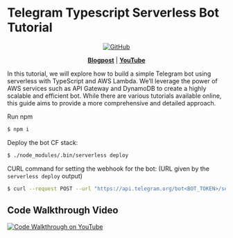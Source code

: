 # Telegram Typescript Serverless Bot Tutorial
<div align="center">

[![GitHub](https://img.shields.io/github/license/royshil/telegram-serverless-ts-bot-tutorial)](https://img.shields.io/github/license/royshil/telegram-serverless-ts-bot-tutorial)

[**Blogpost**](https://www.morethantechnical.com/2023/05/18/aws-lambda-nodejs-telegram-bot-with-typescript-serverless-and-dynamodb/)
| [**YouTube**](http://www.youtube.com/watch?v=MtWUKFcljKg)

</div>

In this tutorial, we will explore how to build a simple Telegram bot using serverless with TypeScript and AWS Lambda. We’ll leverage the power of AWS services such as API Gateway and DynamoDB to create a highly scalable and efficient bot. While there are various tutorials available online, this guide aims to provide a more comprehensive and detailed approach.

Run npm
```sh
$ npm i
```

Deploy the bot CF stack:
```sh
$ ./node_modules/.bin/serverless deploy
```

CURL command for setting the webhook for the bot: (URL given by the `serverless deploy` output)
```sh
$ curl --request POST --url "https://api.telegram.org/bot<BOT_TOKEN>/setWebhook" --header 'content-type: application/json' --data '{"url": "<URL>"}'
```

## Code Walkthrough Video
[![Code Walkthrough on YouTube](http://img.youtube.com/vi/MtWUKFcljKg/0.jpg)](http://www.youtube.com/watch?v=MtWUKFcljKg)
